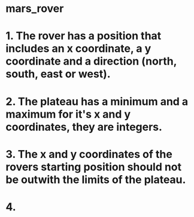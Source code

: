 # mars_rover

# 1. The rover has a position that includes an x coordinate, a y coordinate and a direction (north, south, east or west). 
# 2. The plateau has a minimum and a maximum for it's x and y coordinates, they are integers.
# 3. The x and y coordinates of the rovers starting position should not be outwith the limits of the plateau.
# 4. 
